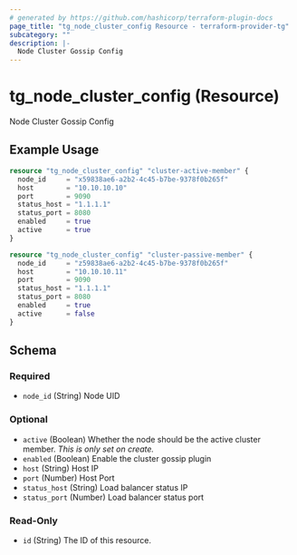 ```yaml
---
# generated by https://github.com/hashicorp/terraform-plugin-docs
page_title: "tg_node_cluster_config Resource - terraform-provider-tg"
subcategory: ""
description: |-
  Node Cluster Gossip Config
---
```


# tg_node_cluster_config (Resource)

Node Cluster Gossip Config

## Example Usage

```terraform
resource "tg_node_cluster_config" "cluster-active-member" {
  node_id     = "x59838ae6-a2b2-4c45-b7be-9378f0b265f"
  host        = "10.10.10.10"
  port        = 9090
  status_host = "1.1.1.1"
  status_port = 8080
  enabled     = true
  active      = true
}

resource "tg_node_cluster_config" "cluster-passive-member" {
  node_id     = "z59838ae6-a2b2-4c45-b7be-9378f0b265f"
  host        = "10.10.10.11"
  port        = 9090
  status_host = "1.1.1.1"
  status_port = 8080
  enabled     = true
  active      = false
}
```

<!-- schema generated by tfplugindocs -->
## Schema

### Required

- `node_id` (String) Node UID

### Optional

- `active` (Boolean) Whether the node should be the active cluster member. *This is only set on create.*
- `enabled` (Boolean) Enable the cluster gossip plugin
- `host` (String) Host IP
- `port` (Number) Host Port
- `status_host` (String) Load balancer status IP
- `status_port` (Number) Load balancer status port

### Read-Only

- `id` (String) The ID of this resource.



